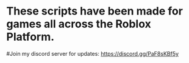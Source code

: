 # These scripts have been made for games all across the Roblox Platform.
#Join my discord server for updates: https://discord.gg/PaF8sKBf5y
